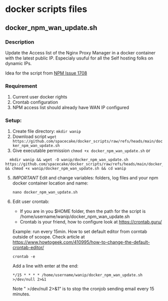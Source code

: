 # docker scripts files

## docker_npm_wan_update.sh

### Description
Update the Access list of the Nginx Proxy Manager in a docker container with the latest public IP. Especialy usuful for all the Self hosting folks on dynamic IPs.

Idea for the script from [NPM Issue 1708](https://github.com/NginxProxyManager/nginx-proxy-manager/issues/1708#issuecomment-1975058359)

### Requirement
  1. Current user docker rights
  2. Crontab configuration
  3. NPM access list should already have WAN IP configured

### Setup:
  1. Create file directory: `mkdir wanip`
  2. Download script `wget https://github.com/spacecake/docker_scripts/raw/refs/heads/main/docker_npm_wan_update.sh`
  3. Give executable permission `chmod +x docker_npm_wan_update.sh`
    or

```
  mkdir wanip && wget -O wanip/docker_npm_wan_update.sh https://github.com/spacecake/docker_scripts/raw/refs/heads/main/docker_npm_wan_update.sh && chmod +x wanip/docker_npm_wan_update.sh && cd wanip
```

  5. *IMPORTANT* Edit and change variables: folders, log files and your npm docker container location and name:
       ```
     nano docker_npm_wan_update.sh
       ```
  7. Edit user crontab:
     * If you are in you $HOME folder, then the path for the script is /home/username/wanip/docker_npm_wan_update.sh
     * Crontab is your friend, how to configure look at https://crontab.guru/
     
     Example: run every 15min. How to set default editor from corntab outside of scoope. Check article at  https://www.howtogeek.com/410995/how-to-change-the-default-crontab-editor/
     
       ```
     crontab -e
       ```
     
     Add a line with enter at the end:
     
       ```
     */15 * * * * /home/username/wanip/docker_npm_wan_update.sh >/dev/null 2>&1
       ```
     
     Note " >/dev/null 2>&1" is to stop the cronjob sending email every 15 minutes.

